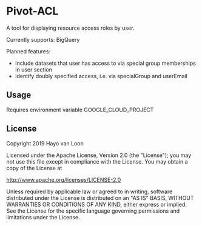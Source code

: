 # Pivot-ACL
A tool for displaying resource access roles by user.

Currently supports: BigQuery

Planned features:
* include datasets that user has access to via special group memberships in user section
* identify doubly specified access, i.e. via specialGroup and userEmail


## Usage
Requires environment variable GOOGLE_CLOUD_PROJECT


## License
Copyright 2019 Hayo van Loon

Licensed under the Apache License, Version 2.0 (the "License");
you may not use this file except in compliance with the License.
You may obtain a copy of the License at

   http://www.apache.org/licenses/LICENSE-2.0

Unless required by applicable law or agreed to in writing, software
distributed under the License is distributed on an "AS IS" BASIS,
WITHOUT WARRANTIES OR CONDITIONS OF ANY KIND, either express or implied.
See the License for the specific language governing permissions and
limitations under the License.